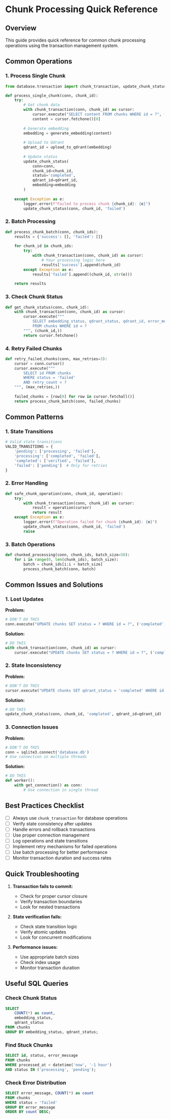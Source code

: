 # Chunk Processing Quick Reference

## Overview

This guide provides quick reference for common chunk processing operations using the transaction management system.

## Common Operations

### 1. Process Single Chunk

```python
from database.transaction import chunk_transaction, update_chunk_status

def process_single_chunk(conn, chunk_id):
    try:
        # Get chunk data
        with chunk_transaction(conn, chunk_id) as cursor:
            cursor.execute("SELECT content FROM chunks WHERE id = ?", (chunk_id,))
            content = cursor.fetchone()[0]
            
        # Generate embedding
        embedding = generate_embedding(content)
        
        # Upload to Qdrant
        qdrant_id = upload_to_qdrant(embedding)
        
        # Update status
        update_chunk_status(
            conn=conn,
            chunk_id=chunk_id,
            status='completed',
            qdrant_id=qdrant_id,
            embedding=embedding
        )
        
    except Exception as e:
        logger.error(f"Failed to process chunk {chunk_id}: {e}")
        update_chunk_status(conn, chunk_id, 'failed')
```

### 2. Batch Processing

```python
def process_chunk_batch(conn, chunk_ids):
    results = {'success': [], 'failed': []}
    
    for chunk_id in chunk_ids:
        try:
            with chunk_transaction(conn, chunk_id) as cursor:
                # Your processing logic here
                results['success'].append(chunk_id)
        except Exception as e:
            results['failed'].append((chunk_id, str(e)))
            
    return results
```

### 3. Check Chunk Status

```python
def get_chunk_status(conn, chunk_id):
    with chunk_transaction(conn, chunk_id) as cursor:
        cursor.execute("""
            SELECT embedding_status, qdrant_status, qdrant_id, error_message
            FROM chunks WHERE id = ?
        """, (chunk_id,))
        return cursor.fetchone()
```

### 4. Retry Failed Chunks

```python
def retry_failed_chunks(conn, max_retries=3):
    cursor = conn.cursor()
    cursor.execute("""
        SELECT id FROM chunks 
        WHERE status = 'failed' 
        AND retry_count < ?
    """, (max_retries,))
    
    failed_chunks = [row[0] for row in cursor.fetchall()]
    return process_chunk_batch(conn, failed_chunks)
```

## Common Patterns

### 1. State Transitions

```python
# Valid state transitions
VALID_TRANSITIONS = {
    'pending': ['processing', 'failed'],
    'processing': ['completed', 'failed'],
    'completed': ['verified', 'failed'],
    'failed': ['pending']  # Only for retries
}
```

### 2. Error Handling

```python
def safe_chunk_operation(conn, chunk_id, operation):
    try:
        with chunk_transaction(conn, chunk_id) as cursor:
            result = operation(cursor)
            return result
    except Exception as e:
        logger.error(f"Operation failed for chunk {chunk_id}: {e}")
        update_chunk_status(conn, chunk_id, 'failed')
        raise
```

### 3. Batch Operations

```python
def chunked_processing(conn, chunk_ids, batch_size=50):
    for i in range(0, len(chunk_ids), batch_size):
        batch = chunk_ids[i:i + batch_size]
        process_chunk_batch(conn, batch)
```

## Common Issues and Solutions

### 1. Lost Updates

**Problem:**
```python
# DON'T DO THIS
conn.execute("UPDATE chunks SET status = ? WHERE id = ?", ('completed', chunk_id))
```

**Solution:**
```python
# DO THIS
with chunk_transaction(conn, chunk_id) as cursor:
    cursor.execute("UPDATE chunks SET status = ? WHERE id = ?", ('completed', chunk_id))
```

### 2. State Inconsistency

**Problem:**
```python
# DON'T DO THIS
cursor.execute("UPDATE chunks SET qdrant_status = 'completed' WHERE id = ?")
```

**Solution:**
```python
# DO THIS
update_chunk_status(conn, chunk_id, 'completed', qdrant_id=qdrant_id)
```

### 3. Connection Issues

**Problem:**
```python
# DON'T DO THIS
conn = sqlite3.connect('database.db')
# Use connection in multiple threads
```

**Solution:**
```python
# DO THIS
def worker():
    with get_connection() as conn:
        # Use connection in single thread
```

## Best Practices Checklist

- [ ] Always use `chunk_transaction` for database operations
- [ ] Verify state consistency after updates
- [ ] Handle errors and rollback transactions
- [ ] Use proper connection management
- [ ] Log operations and state transitions
- [ ] Implement retry mechanisms for failed operations
- [ ] Use batch processing for better performance
- [ ] Monitor transaction duration and success rates

## Quick Troubleshooting

1. **Transaction fails to commit:**
   - Check for proper cursor closure
   - Verify transaction boundaries
   - Look for nested transactions

2. **State verification fails:**
   - Check state transition logic
   - Verify atomic updates
   - Look for concurrent modifications

3. **Performance issues:**
   - Use appropriate batch sizes
   - Check index usage
   - Monitor transaction duration

## Useful SQL Queries

### Check Chunk Status
```sql
SELECT 
    COUNT(*) as count,
    embedding_status,
    qdrant_status
FROM chunks
GROUP BY embedding_status, qdrant_status;
```

### Find Stuck Chunks
```sql
SELECT id, status, error_message
FROM chunks
WHERE processed_at < datetime('now', '-1 hour')
AND status IN ('processing', 'pending');
```

### Check Error Distribution
```sql
SELECT error_message, COUNT(*) as count
FROM chunks
WHERE status = 'failed'
GROUP BY error_message
ORDER BY count DESC;